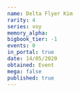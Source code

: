 ```yaml
---
name: Delta Flyer Kim
rarity: 4
series: voy
memory_alpha:
bigbook_tier: -1
events: 0
in_portal: true
date: 14/05/2020
obtained: Event
mega: false
published: true
---
```



